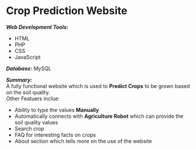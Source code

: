 # Crop Prediction Website

***Web Development Tools:*** 
   - HTML
   - PHP
   - CSS
   - JavaScript
 
***Database:*** MySQL <br />

***Summary:*** <br />
 A fully functional website which is used to **Predict Crops** to be grown based on the soil quality.<br />
 Other Featuers inclue:
 - Ability to type the values **Manually**
 - Automatically connects with **Agriculture Robot** which can provide the soil quality values
 - Search crop 
 - FAQ for interesting facts on crops
 - About section which tells more on the use of the website


